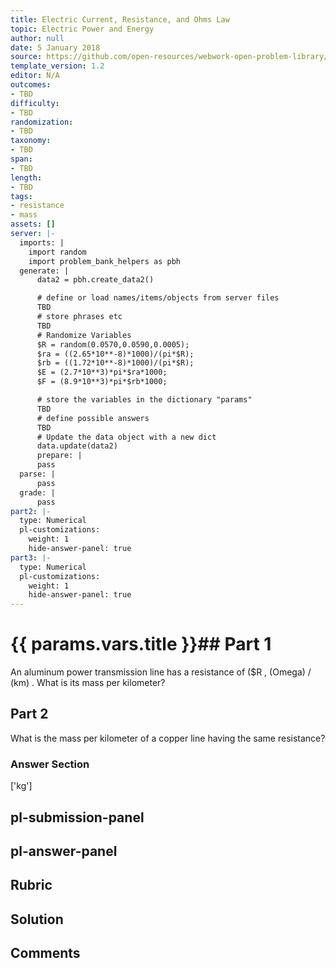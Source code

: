 ```yaml
---
title: Electric Current, Resistance, and Ohms Law
topic: Electric Power and Energy
author: null
date: 5 January 2018
source: https://github.com/open-resources/webwork-open-problem-library/tree/master/Contrib/BrockPhysics/College_Physics_Urone/20.Electric_Current/20-04.Electric_Power_and_Energy/NU_U17_20_04_027.pg
template_version: 1.2
editor: N/A
outcomes:
- TBD
difficulty:
- TBD
randomization:
- TBD
taxonomy:
- TBD
span:
- TBD
length:
- TBD
tags:
- resistance
- mass
assets: []
server: |-
  imports: |
    import random
    import problem_bank_helpers as pbh
  generate: |
      data2 = pbh.create_data2()

      # define or load names/items/objects from server files
      TBD
      # store phrases etc
      TBD
      # Randomize Variables
      $R = random(0.0570,0.0590,0.0005);
      $ra = ((2.65*10**-8)*1000)/(pi*$R);
      $rb = ((1.72*10**-8)*1000)/(pi*$R);
      $E = (2.7*10**3)*pi*$ra*1000;
      $F = (8.9*10**3)*pi*$rb*1000;

      # store the variables in the dictionary "params"
      TBD
      # define possible answers
      TBD
      # Update the data object with a new dict
      data.update(data2)
      prepare: |
      pass
  parse: |
      pass
  grade: |
      pass
part2: |-
  type: Numerical
  pl-customizations:
    weight: 1
    hide-answer-panel: true
part3: |-
  type: Numerical
  pl-customizations:
    weight: 1
    hide-answer-panel: true
---
```


# {{ params.vars.title }}## Part 1 
An aluminum power transmission line has a resistance of ($R , (Omega) / (km) . What is its mass per kilometer? 
## Part 2 
What is the mass per kilometer of a copper line having the same resistance? 


### Answer Section 
['kg']

## pl-submission-panel 


## pl-answer-panel 


## Rubric 


## Solution 


## Comments 


